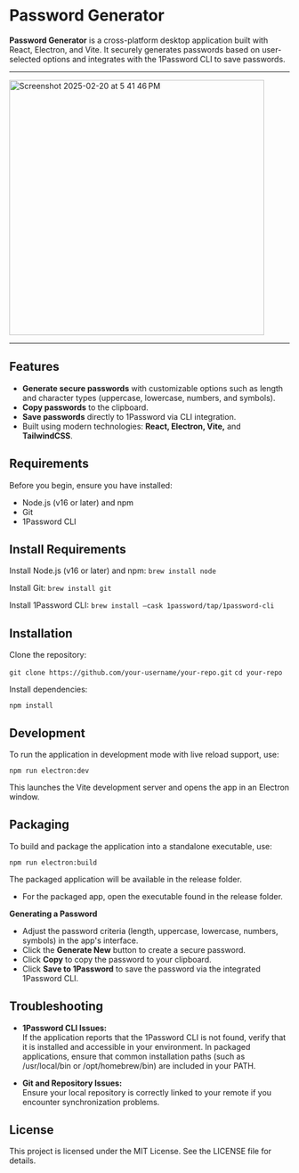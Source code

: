 # Password Generator

**Password Generator** is a cross-platform desktop application built with React, Electron, and Vite. It securely generates passwords based on user-selected options and integrates with the 1Password CLI to save passwords.

---

<img width="458" alt="Screenshot 2025-02-20 at 5 41 46 PM" src="https://github.com/user-attachments/assets/b29c38fc-d907-43d9-8c38-abd1a2340c43" />

---

## Features

- **Generate secure passwords** with customizable options such as length and character types (uppercase, lowercase, numbers, and symbols).
- **Copy passwords** to the clipboard.
- **Save passwords** directly to 1Password via CLI integration.
- Built using modern technologies: **React, Electron, Vite,** and **TailwindCSS**.

## Requirements

Before you begin, ensure you have installed:
- Node.js (v16 or later) and npm
- Git
- 1Password CLI

## Install Requirements

Install Node.js (v16 or later) and npm:
```brew install node```

Install Git:
```brew install git```

Install 1Password CLI:
```brew install –cask 1password/tap/1password-cli```

## Installation

Clone the repository:

```git clone https://github.com/your-username/your-repo.git```
```cd your-repo```

Install dependencies:

```npm install```

## Development

To run the application in development mode with live reload support, use:

```npm run electron:dev```

This launches the Vite development server and opens the app in an Electron window.

## Packaging

To build and package the application into a standalone executable, use:

```npm run electron:build```

The packaged application will be available in the release folder.

- For the packaged app, open the executable found in the release folder.

**Generating a Password**

- Adjust the password criteria (length, uppercase, lowercase, numbers, symbols) in the app's interface.
- Click the **Generate New** button to create a secure password.
- Click **Copy** to copy the password to your clipboard.
- Click **Save to 1Password** to save the password via the integrated 1Password CLI.

## Troubleshooting

- **1Password CLI Issues:**  
If the application reports that the 1Password CLI is not found, verify that it is installed and accessible in your environment. In packaged applications, ensure that common installation paths (such as /usr/local/bin or /opt/homebrew/bin) are included in your PATH.

- **Git and Repository Issues:**  
Ensure your local repository is correctly linked to your remote if you encounter synchronization problems.

## License

This project is licensed under the MIT License. See the LICENSE file for details.
